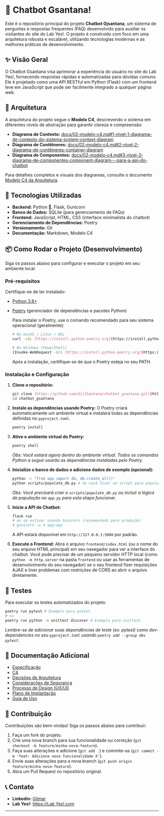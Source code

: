 # 🚀 Chatbot Gsantana!

Este é o repositório principal do projeto **Chatbot Gjsantana**, um sistema de perguntas e respostas frequentes (FAQ) desenvolvido para auxiliar os visitantes do site do Lab Yes!. O projeto é construído com foco em uma arquitetura robusta e escalável, utilizando tecnologias modernas e as melhores práticas de desenvolvimento.

## ✨ Visão Geral

O Chatbot Gsantana visa aprimorar a experiência do usuário no site do Lab Yes!, fornecendo respostas rápidas e automatizadas para dúvidas comuns. Ele é projetado como uma API RESTful em Python (Flask) com um frontend leve em JavaScript que pode ser facilmente integrado a qualquer página web.

## 📐 Arquitetura

A arquitetura do projeto segue o **Modelo C4**, descrevendo o sistema em diferentes níveis de abstração para garantir clareza e compreensão:

* **Diagrama de Contexto:** [docs/02-modelo-c4.md#1-nível-1-diagrama-de-contexto-do-sistema-system-context-diagram](docs/02-modelo-c4.md#1-nível-1-diagrama-de-contexto-do-sistema-system-context-diagram)
* **Diagrama de Contêineres:** [docs/02-modelo-c4.md#2-nível-2-diagrama-de-contêineres-container-diagram](docs/02-modelo-c4.md#2-nível-2-diagrama-de-contêineres-container-diagram)
* **Diagrama de Componentes:** [docs/02-modelo-c4.md#3-nível-3-diagrama-de-componentes-component-diagram---para-a-api-do-chatbot](docs/02-modelo-c4.md#3-nível-3-diagrama-de-componentes-component-diagram---para-a-api-do-chatbot)

Para detalhes completos e visuais dos diagramas, consulte o documento [Modelo C4 da Arquitetura](docs/02-modelo-c4.md).

## 🚀 Tecnologias Utilizadas

* **Backend:** Python 🐍, Flask, Gunicorn
* **Banco de Dados:** SQLite (para gerenciamento de FAQs)
* **Frontend:** JavaScript, HTML, CSS (interface minimalista do chatbot)
* **Gerenciamento de Dependências:** Poetry
* **Versionamento:** Git
* **Documentação:** Markdown, Modelo C4

## 📦 Como Rodar o Projeto (Desenvolvimento)

Siga os passos abaixo para configurar e executar o projeto em seu ambiente local:

### Pré-requisitos

Certifique-se de ter instalado:

* [Python 3.8+](https://www.python.org/downloads/)
* [Poetry](https://python-poetry.org/docs/#installation) (gerenciador de dependências e pacotes Python)

    Para instalar o Poetry, use o comando recomendado para seu sistema operacional (geralmente):
    ```bash
    # No macOS / Linux / WSL
    curl -sSL [https://install.python-poetry.org](https://install.python-poetry.org) | python3 -

    # No Windows (PowerShell)
    (Invoke-WebRequest -Uri [https://install.python-poetry.org](https://install.python-poetry.org) -UseBasicParsing).Content | python -
    ```
    Após a instalação, certifique-se de que o Poetry esteja no seu PATH.

### Instalação e Configuração

1.  **Clone o repositório:**
    ```bash
    git clone [https://github.com/GilJSantana/chatbot_gsantana.git](https://github.com/GilJSantana/chatbot_gsantana.git)
    cd chatbot_gsantana
    ```

2.  **Instale as dependências usando Poetry:**
    O Poetry criará automaticamente um ambiente virtual e instalará todas as dependências definidas no `pyproject.toml`.
    ```bash
    poetry install
    ```

3.  **Ative o ambiente virtual do Poetry:**
    ```bash
    poetry shell
    ```
    *Obs: Você estará agora dentro do ambiente virtual. Todos os comandos Python a seguir usarão as dependências instaladas pelo Poetry.*

4.  **Inicialize o banco de dados e adicione dados de exemplo (opcional):**
    ```bash
    python -c "from app import db; db.create_all()"
    python scripts/populate_db.py # Se você tiver um script para popular o DB
    ```
    *Obs: Você precisará criar o `scripts/populate_db.py` ou incluir a lógica de população no `app.py` para esta etapa funcionar.*

5.  **Inicie a API do Chatbot:**
    ```bash
    flask run
    # ou se estiver usando Gunicorn (recomendado para produção)
    # gunicorn -w 4 app:app
    ```
    A API estará disponível em `http://127.0.0.1:5000` por padrão.

6.  **Execute o Frontend:**
    Abra o arquivo `frontend/index.html` (ou o nome do seu arquivo HTML principal) em seu navegador para ver a interface do chatbot. Você pode precisar de um pequeno servidor HTTP local (como `python -m http.server` na pasta `frontend` ou usar as ferramentas de desenvolvimento do seu navegador) se o seu frontend fizer requisições AJAX e tiver problemas com restrições de CORS ao abrir o arquivo diretamente.

## 🧪 Testes


Para executar os testes automatizados do projeto:

```bash
poetry run pytest # Exemplo para pytest
# ou
poetry run python -m unittest discover # Exemplo para unittest
```
*Lembre-se de adicionar suas dependências de teste (ex: pytest) como dev-dependencies no seu `pyproject.toml` usando `poetry add --group dev pytest`.*

## 📄 Documentação Adicional

* [Especificação](docs/01-especificacao.md)
* [C4](docs/02-modelo-c4.md)
* [Decisões de Arquitetura](docs/03-arquitetura.md)
* [Considerações de Segurança](docs/04-seguranca.md)
* [Processo de Design (UX/UI)](docs/05-design.md)
* [Plano de Implantação](docs/06-deploy.md)
* [Guia de Uso](docs/07-guias-de-uso.md)

## 🤝 Contribuição

Contribuições são bem-vindas! Siga os passos abaixo para contribuir:

1.  Faça um fork do projeto.
2.  Crie uma nova branch para sua funcionalidade ou correção (`git checkout -b feature/minha-nova-feature`).
3.  Faça suas alterações e adicione (`git add .`) e commite-as (`git commit -m 'feat: Adiciona nova funcionalidade X'`).
4.  Envie suas alterações para a nova branch (`git push origin feature/minha-nova-feature`).
5.  Abra um Pull Request no repositório original.


## 📞 Contato

* **Linkedin:** [Gilmar](https://www.linkedin.com/in/gilmarjs/)
* **Lab Yes!:** [https://Lab Yes!.com](https://lab-yes.com)

---
